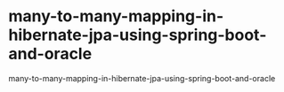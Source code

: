 # many-to-many-mapping-in-hibernate-jpa-using-spring-boot-and-oracle
many-to-many-mapping-in-hibernate-jpa-using-spring-boot-and-oracle
